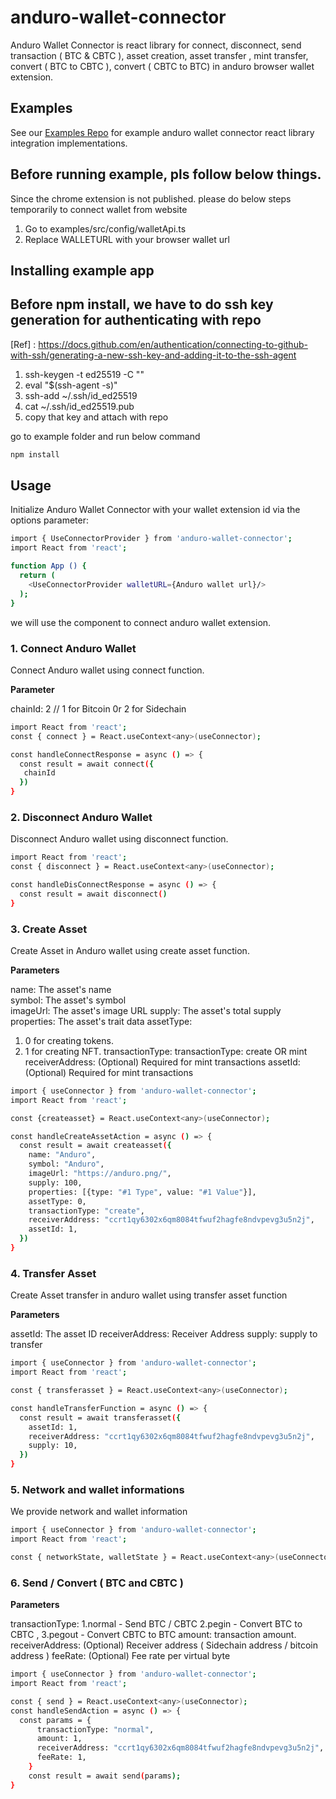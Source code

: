 # anduro-wallet-connector

Anduro Wallet Connector is react library for connect, disconnect, send transaction ( BTC & CBTC ), asset creation, asset transfer , mint transfer, convert ( BTC to CBTC ), convert ( CBTC to BTC) in anduro browser wallet extension.


## Examples

See our [Examples Repo][examples] for example anduro wallet connector react library integration
implementations.

## Before running example, pls follow below things.

Since the chrome extension is not published. please do below steps temporarily to connect wallet from website

1. Go to examples/src/config/walletApi.ts
2. Replace WALLETURL with your browser wallet url

## Installing example app

## Before npm install, we have to do ssh key generation for authenticating with repo

[Ref] : https://docs.github.com/en/authentication/connecting-to-github-with-ssh/generating-a-new-ssh-key-and-adding-it-to-the-ssh-agent 

1. ssh-keygen -t ed25519 -C "<YOUR-EMAIL>"
2. eval "$(ssh-agent -s)"
3. ssh-add ~/.ssh/id_ed25519
4. cat ~/.ssh/id_ed25519.pub
5. copy that key and attach with repo

go to example folder and run below command

```bash
npm install
```

[examples]: https://github.com/MarathonDH/anduro-wallet-connector-react/tree/main/example

## Usage

Initialize Anduro Wallet Connector with your wallet extension id via the options parameter:

```bash
import { UseConnectorProvider } from 'anduro-wallet-connector';
import React from 'react';

function App () {
  return (
    <UseConnectorProvider walletURL={Anduro wallet url}/>
  );
}
```

we will use the <UseConnectorProvider /> component to connect anduro wallet extension.

### 1. Connect Anduro Wallet

Connect Anduro wallet using connect function.

**Parameter**

chainId: 2 // 1 for Bitcoin 0r 2 for Sidechain

```bash
import React from 'react';
const { connect } = React.useContext<any>(useConnector);

const handleConnectResponse = async () => {
  const result = await connect({
   chainId
  })
}
```

### 2. Disconnect Anduro Wallet

Disconnect Anduro wallet using disconnect function.

```bash
import React from 'react';
const { disconnect } = React.useContext<any>(useConnector);

const handleDisConnectResponse = async () => {
  const result = await disconnect()
}
```

### 3. Create Asset

Create Asset in Anduro wallet using create asset function.

**Parameters**

name: The asset's name  
symbol: The asset's symbol  
imageUrl: The asset's image URL
supply: The asset's total supply
properties: The asset's trait data
assetType:

1. 0 for creating tokens.
2. 1 for creating NFT.
   transactionType: transactionType: create OR mint
   receiverAddress: (Optional) Required for mint transactions
   assetId: (Optional) Required for mint transactions

```bash
import { useConnector } from 'anduro-wallet-connector';
import React from 'react';

const {createasset} = React.useContext<any>(useConnector);

const handleCreateAssetAction = async () => {
  const result = await createasset({
    name: "Anduro",
    symbol: "Anduro",
    imageUrl: "https://anduro.png/",
    supply: 100,
    properties: [{type: "#1 Type", value: "#1 Value"}],
    assetType: 0,
    transactionType: "create",
    receiverAddress: "ccrt1qy6302x6qm8084tfwuf2hagfe8ndvpevg3u5n2j",
    assetId: 1,
  })
}
```

### 4. Transfer Asset

Create Asset transfer in anduro wallet using transfer asset function

**Parameters**

assetId: The asset ID
receiverAddress: Receiver Address
supply: supply to transfer

```bash
import { useConnector } from 'anduro-wallet-connector';
import React from 'react';

const { transferasset } = React.useContext<any>(useConnector);

const handleTransferFunction = async () => {
  const result = await transferasset({
    assetId: 1,
    receiverAddress: "ccrt1qy6302x6qm8084tfwuf2hagfe8ndvpevg3u5n2j",
    supply: 10,
  })
}
```

### 5. Network and wallet informations

We provide network and wallet information

```bash
import { useConnector } from 'anduro-wallet-connector';
import React from 'react';

const { networkState, walletState } = React.useContext<any>(useConnector);
```

### 6. Send / Convert ( BTC and CBTC )

**Parameters**

transactionType:
1.normal - Send BTC / CBTC
2.pegin - Convert BTC to CBTC ,
3.pegout - Convert CBTC to BTC
amount: transaction amount.
receiverAddress: (Optional) Receiver address ( Sidechain address / bitcoin address )
feeRate: (Optional) Fee rate per virtual byte

```bash
import { useConnector } from 'anduro-wallet-connector';
import React from 'react';

const { send } = React.useContext<any>(useConnector);
const handleSendAction = async () => {
  const params = {
      transactionType: "normal",
      amount: 1,
      receiverAddress: "ccrt1qy6302x6qm8084tfwuf2hagfe8ndvpevg3u5n2j",
      feeRate: 1,
    }
    const result = await send(params);
}
```
